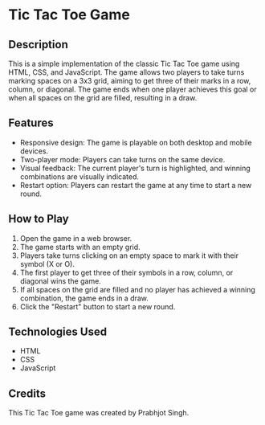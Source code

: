 # Tic Tac Toe Game

## Description
This is a simple implementation of the classic Tic Tac Toe game using HTML, CSS, and JavaScript. The game allows two players to take turns marking spaces on a 3x3 grid, aiming to get three of their marks in a row, column, or diagonal. The game ends when one player achieves this goal or when all spaces on the grid are filled, resulting in a draw.

## Features
- Responsive design: The game is playable on both desktop and mobile devices.
- Two-player mode: Players can take turns on the same device.
- Visual feedback: The current player's turn is highlighted, and winning combinations are visually indicated.
- Restart option: Players can restart the game at any time to start a new round.

## How to Play
1. Open the game in a web browser.
2. The game starts with an empty grid.
3. Players take turns clicking on an empty space to mark it with their symbol (X or O).
4. The first player to get three of their symbols in a row, column, or diagonal wins the game.
5. If all spaces on the grid are filled and no player has achieved a winning combination, the game ends in a draw.
6. Click the "Restart" button to start a new round.

## Technologies Used
- HTML
- CSS
- JavaScript

## Credits
This Tic Tac Toe game was created by Prabhjot Singh.


